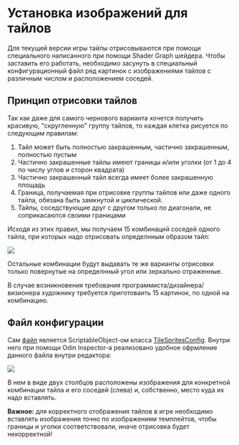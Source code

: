 # Установка изображений для тайлов
Для текущей версии игры тайлы отрисовываются при помощи специального написанного при помощи Shader Graph шейдера. Чтобы заставить его работать, необходимо засунуть в специальный конфигурационный файл ряд картинок с изображениями тайлов с различным числом и расположением соседей.
## Принцип отрисовки тайлов
Так как даже для самого чернового варианта хочется получить красивую, "скругленную" группу тайлов, то каждая клетка рисуется по следующим правилам:
1) Тайл может быть полностью закрашенным, частично закрашенным, полностью пустым
2) Частично закрашенные тайлы имеют границы и/или уголки (от 1 до 4 по числу углов и сторон квадрата)
3) Частично закрашенный тайл всегда имеет более закрашенную площадь
4) Граница, получаемая при отрисовке группы тайлов или даже одного тайла, обязана быть замкнутой и циклической.
5) Тайлы, соседствующие друг с другом только по диагонали, не соприкасаются своими границами

Исходя из этих правил, мы получаем 15 комбинаций соседей одного тайла, при которых надо отрисовать определнным образом тайл:

![](assets/TileTemplates.png)

Остальные комбинации будут выдавать те же варианты отрисовки только повернутые на определнный угол или зеркально отраженные.

В случае возникновения требования программиста/дизайнера/визионера художнику требуется приготоваить 15 картинок, по одной на комбинацию.
## Файл конфигурации
Сам [файл](../../Siege-client/Assets/Resources/Configs/TileRules.asset) является ScriptableObject-ом класса [TileSpritesConfig](../../Siege-client/Assets/Scripts/Runtime/Infrastructure/Configs/TileSpritesConfig.cs). Внутри него при помощи Odin Inspector-а реализовано удобное офрмление данного файла внутри редактора:

![](assets/TileRules.png)

В нем в виде двух столбцов расположены изображения для конкретной комбинации тайла и его соседей (слева) и, собственно, место куда их надо вставлять.

**Важное:** для корректного отображения тайлов в игре необходимо вставлять изображения точно по изображениям темплейтов, чтобы границы и уголки соответствовали, иначе отрисовка будет некорректной!